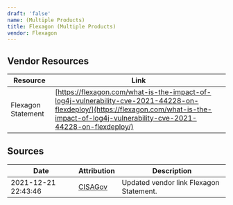 ```yaml
---
draft: 'false'
name: (Multiple Products)
title: Flexagon (Multiple Products)
vendor: Flexagon
---
```


## Vendor Resources
| Resource | Link |
| --- | --- |
| Flexagon Statement | [https://flexagon.com/what-is-the-impact-of-log4j-vulnerability-cve-2021-44228-on-flexdeploy/](https://flexagon.com/what-is-the-impact-of-log4j-vulnerability-cve-2021-44228-on-flexdeploy/) |



## Sources
| Date | Attribution | Description |
| --- | --- | --- |
| 2021-12-21 22:43:46 | [CISAGov](https://raw.githubusercontent.com/cisagov/log4j-affected-db/develop/README.md) | Updated vendor link Flexagon Statement.  |
